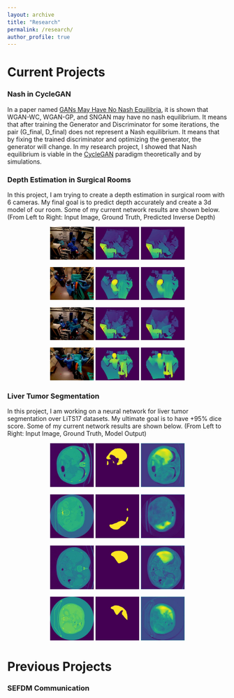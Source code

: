 ```yaml
---
layout: archive
title: "Research"
permalink: /research/
author_profile: true
---
```

# **Current Projects**

### **Nash in CycleGAN**
In a paper named [GANs May Have No Nash Equilibria](https://arxiv.org/pdf/2002.09124.pdf), it is shown that WGAN-WC, WGAN-GP, and SNGAN may have no nash equilibrium. It means that after training the Generator and Discriminator for some iterations, the pair (G_final, D_final) does not represent a Nash equilibrium. It means that by fixing the trained discriminator and optimizing the generator, the generator will change. In my research project, I showed that Nash equilibrium is viable in the [CycleGAN](https://arxiv.org/pdf/1703.10593.pdf) paradigm theoretically and by simulations. 

### **Depth Estimation in Surgical Rooms**
In this project, I am trying to create a depth estimation in surgical room with 6 cameras. My final goal is to predict depth accurately and create a 3d model of our room. Some of my current network results are shown below. (From Left to Right: Input Image, Ground Truth, Predicted Inverse Depth)

<p align="center">
  <img src="../images/Depth/0_image.jpg" width="100">
  <img src="../images/Depth/0_inv_depth.jpg" width="100">
  <img src="../images/Depth/0_prediction.jpg" width="100">
</p>
<p align="center">
  <img src="../images/Depth/1_image.jpg" width="100">
  <img src="../images/Depth/1_inv_depth.jpg" width="100">
  <img src="../images/Depth/1_prediction.jpg" width="100">
</p>
<p align="center">
  <img src="../images/Depth/2_image.jpg" width="100">
  <img src="../images/Depth/2_inv_depth.jpg" width="100">
  <img src="../images/Depth/2_prediction.jpg" width="100">
</p>
<p align="center">
  <img src="../images/Depth/3_image.jpg" width="100">
  <img src="../images/Depth/3_inv_depth.jpg" width="100">
  <img src="../images/Depth/3_prediction.jpg" width="100">
 </p>
 
### **Liver Tumor Segmentation**
In this project, I am working on a neural network for liver tumor segmentation over LiTS17 datasets. My ultimate goal is to have +95% dice score. Some of my current network results are shown below. (From Left to Right: Input Image, Ground Truth, Model Output) 

<p align="center">
  <img src="../images/Lits/0_image.jpg" width="100">
  <img src="../images/Lits/0_label.jpg" width="100">
  <img src="../images/Lits/0_output_model.jpg" width="100">
</p>
<p align="center">
  <img src="../images/Lits/1_image.jpg" width="100">
  <img src="../images/Lits/1_label.jpg" width="100">
  <img src="../images/Lits/1_output_model.jpg" width="100">
</p>
<p align="center">
  <img src="../images/Lits/2_image.jpg" width="100">
  <img src="../images/Lits/2_label.jpg" width="100">
  <img src="../images/Lits/2_output_model.jpg" width="100">
</p>
<p align="center">
  <img src="../images/Lits/3_image.jpg" width="100">
  <img src="../images/Lits/3_label.jpg" width="100">
  <img src="../images/Lits/3_output_model.jpg" width="100">
</p>

# **Previous Projects**
### **SEFDM Communication**
